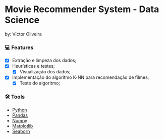 # Movie Recommender System - Data Science

by: Victor Oliveira

### :computer: Features

- [x] Extração e limpeza dos dados;
- [x] Heurísticas e testes;
	- [X] Visualização dos dados;
- [X] Implementação do algoritmo K-NN para recomendação de filmes;
  - [X] Teste do algoritmo;

### 🛠 Tools

- [Python](https://www.python.org/)
- [Pandas](https://pandas.pydata.org/)
- [Numpy](https://numpy.org/)
- [Matplotlib](https://seaborn.pydata.org/)
- [Seaborn](https://matplotlib.org/)
